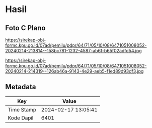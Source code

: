 # Hasil

## Foto C Plano

https://sirekap-obj-formc.kpu.go.id/07ad/pemilu/pdpr/64/71/05/10/08/6471051008052-20240214-213814--158bc781-1232-4587-ab6f-b65f02adfd54.jpg

https://sirekap-obj-formc.kpu.go.id/07ad/pemilu/pdpr/64/71/05/10/08/6471051008052-20240214-214319--126ab46a-9143-4e29-aeb5-f1ed89d93df3.jpg


## Metadata

| Key        | Value               |
| ---------- | ------------------- |
| Time Stamp | 2024-02-17 13:05:41 |
| Kode Dapil | 6401                |



